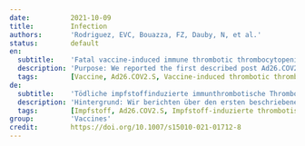 ```yaml
---
date:          2021-10-09
title:         Infection
authors:       'Rodriguez, EVC, Bouazza, FZ, Dauby, N, et al.'
status:        default
en:
  subtitle:    'Fatal vaccine-induced immune thrombotic thrombocytopenia (VITT) post Ad26.COV2.S: first documented case outside US'
  description: 'Purpose: We reported the first described post Ad26.COV2.S (Janssen, Johnson & Johnson) vaccine-induced immune thrombocytopenia (VITT) case outside US. Case description: CA young woman without any medical history presented association of deep vein thrombosis and thrombocytopenia at day 10 after vaccine injection. The patient was treated with low-molecular weight heparin at a first medical institution. Twelve days post Ad26.COV2.S vaccination, the patient was admitted at our hospital for neurological deterioration and right hemiplegia. Medical imaging using MRI showed thrombosis of the major anterior part of the sagittal superior sinus with bilateral intraparenchymal hemorrhagic complications. Screening tests for antibodies against platelet factor 4 (PF4)–heparin by rapid lateral flow immunoassay and chemiluminescence techniques were negative. Platelet activation test using heparin-induced multiple electrode aggregometry confirmed the initial clinical hypothesis. Despite immediate treatment with intravenous immunoglobulin, dexamethasone, danaparoid and attempted neurosurgery the patient evolved toward brain death. Conclusion: Even though it is an extremely rare complication of vaccination physicians should maintain a high index of suspicion of VITT in patients who received an adenovirus-vector-based SARS-CoV-2 vaccine within the last 30 days with persistent complains compatible with VITT or thromboembolic event associated with thrombocytopenia. The diagnosis should not be excluded if the rapid anti-PF4 immunological nor chemiluminescence techniques yield negative results. An adapted functional assay should be performed to confirm the diagnosis. Early treatment with intravenous immunoglobulin and non-heparin anticoagulants is essential as delayed diagnosis and administration of appropriate treatment is associated with poor prognosis.'
  tags:        [Vaccine, Ad26.COV2.S, Vaccine-induced thrombotic thrombocytopenia, VITT, Thrombosis with thrombocytopenia syndrome, TTS, Cerebral venous sinus thrombosis, Thrombosis]
de:
  subtitle:    'Tödliche impfstoffinduzierte immunthrombotische Thrombozytopenie (VITT) nach Ad26.COV2.S: erster dokumentierter Fall außerhalb der USA'
  description: 'Hintergrund: Wir berichten über den ersten beschriebenen Fall von impfstoffinduzierter Immunthrombozytopenie (VITT) nach Ad26.COV2.S (Janssen, Johnson & Johnson) außerhalb der USA. Fallbeschreibung: Eine junge Frau aus CA ohne medizinische Vorgeschichte stellte am 10. Tag nach der Impfstoffinjektion eine Assoziation von tiefer Venenthrombose und Thrombozytopenie vor. Die Patientin wurde in einer ersten medizinischen Einrichtung mit niedermolekularem Heparin behandelt. Zwölf Tage nach der Ad26.COV2.S-Impfung wurde der Patient wegen einer neurologischen Verschlechterung und einer rechten Halbseitenlähmung in unser Krankenhaus eingeliefert. Die medizinische Bildgebung mittels MRT zeigte eine Thrombose des großen vorderen Teils des Sinus sagittalis superior mit bilateralen intraparenchymalen hämorrhagischen Komplikationen. Screening-Tests auf Antikörper gegen den Thrombozytenfaktor 4 (PF4)-Heparin mittels Rapid-Lateral-Flow-Immunoassay und Chemilumineszenzverfahren waren negativ. Ein Thrombozyten-Aktivierungstest mittels Heparin-induzierter Mehrfachelektroden-Aggregometrie bestätigte die ursprüngliche klinische Hypothese. Trotz sofortiger Behandlung mit intravenösem Immunglobulin, Dexamethason, Danaparoid und versuchter Neurochirurgie entwickelte sich der Patient zum Hirntod. Schlussfolgerung: Auch wenn es sich um eine extrem seltene Impfkomplikation handelt, sollten Ärzte bei Patienten, die innerhalb der letzten 30 Tage einen Impfstoff auf Adenovirus-Vektorbasis gegen SARS-CoV-2 erhalten haben und bei denen anhaltende Beschwerden auftreten, die mit einer VITT oder einem thromboembolischen Ereignis in Verbindung mit einer Thrombozytopenie vereinbar sind, einen hohen Verdachtsindex für VITT beibehalten. Die Diagnose sollte nicht ausgeschlossen werden, wenn der immunologische Anti-PF4-Schnelltest oder das Chemilumineszenzverfahren negative Ergebnisse liefern. Zur Bestätigung der Diagnose sollte ein angepasster Funktionstest durchgeführt werden. Eine frühzeitige Behandlung mit intravenösem Immunglobulin und Nicht-Heparin-Antikoagulantien ist von entscheidender Bedeutung, da eine verzögerte Diagnose und Verabreichung einer geeigneten Behandlung mit einer schlechten Prognose verbunden ist.' 
  tags:        [Impfstoff, Ad26.COV2.S, Impfstoff-induzierte thrombotische Thrombozytopenie, VITT, Thrombose mit Thrombozytopenie-Syndrom, TTS, zerebrale venöse Sinusthrombose, Thrombose]
group:         'Vaccines'
credit:        https://doi.org/10.1007/s15010-021-01712-8
---
```

